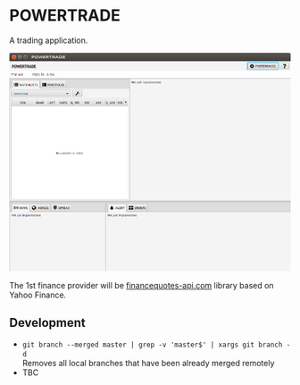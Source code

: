 # POWERTRADE

A trading application.

![A screenshot](docs/screenshot01.png)

The 1st finance provider will be [financequotes-api.com](http://financequotes-api.com/) library based on Yahoo Finance.

## Development

  * `git branch --merged master | grep -v 'master$' | xargs git branch -d`  
    Removes all local branches that have been already merged remotely
  * TBC
